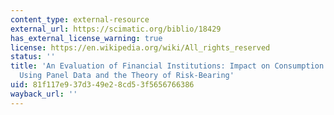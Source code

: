 ```yaml
---
content_type: external-resource
external_url: https://scimatic.org/biblio/18429
has_external_license_warning: true
license: https://en.wikipedia.org/wiki/All_rights_reserved
status: ''
title: 'An Evaluation of Financial Institutions: Impact on Consumption and Investment
  Using Panel Data and the Theory of Risk-Bearing'
uid: 81f117e9-37d3-49e2-8cd5-3f5656766386
wayback_url: ''
---
```


